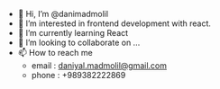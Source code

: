 - 👋 Hi, I’m @danimadmolil
- 👀 I’m interested in frontend development with react.
- 🌱 I’m currently learning React
- 💞️ I’m looking to collaborate on ...
- 📫 How to reach me 
  - email : daniyal.madmolil@gmail.com
  - phone : +989382222869

<!---
danimadmolil/danimadmolil is a ✨ special ✨ repository because its `README.md` (this file) appears on your GitHub profile.
You can click the Preview link to take a look at your changes.
--->
